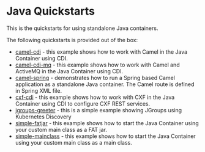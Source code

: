 Java Quickstarts
================

This is the quickstarts for using standalone Java containers.

The following quickstarts is provided out of the box:

* [camel-cdi](camel-cdi) - this example shows how to work with Camel in the Java Container using CDI.
* [camel-cdi-mq](camel-cdi-mq) - this example shows how to work with Camel and ActiveMQ in the Java Container using CDI.
* [camel-spring](camel-spring) - demonstrates how to run a Spring based Camel application as a standalone Java container. The Camel route is defined in Spring XML file.
* [cxf-cdi](cxf-cdi) - this example shows how to work with CXF in the Java Container using CDI to configure CXF REST services.
* [jgroups-greeter](jgroups-greeter) - this is a simple example showing JGroups using Kubernetes Discovery
* [simple-fatjar](simple-fatjar) - this example shows how to start the Java Container using your custom main class as a FAT jar.
* [simple-mainclass](simple-mainclass) - this example shows how to start the Java Container using your custom main class as a main class.

